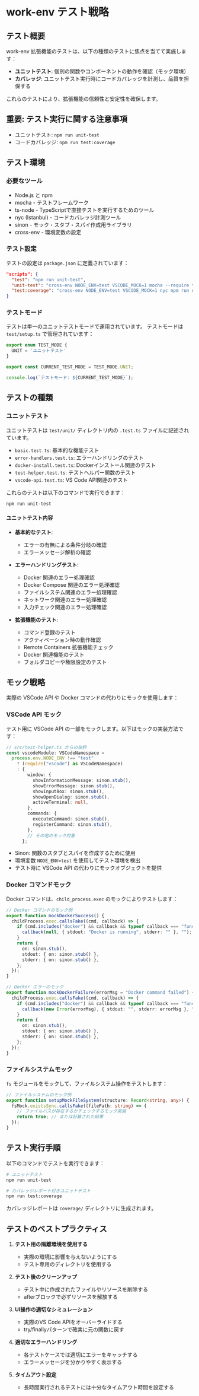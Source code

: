 # work-env テスト戦略

## テスト概要

work-env 拡張機能のテストは、以下の種類のテストに焦点を当てて実施します：

- **ユニットテスト**: 個別の関数やコンポーネントの動作を確認（モック環境）
- **カバレッジ**: ユニットテスト実行時にコードカバレッジを計測し、品質を担保する

これらのテストにより、拡張機能の信頼性と安定性を確保します。

## 重要: テスト実行に関する注意事項

- ユニットテスト: `npm run unit-test`
- コードカバレッジ: `npm run test:coverage`

## テスト環境

### 必要なツール

- Node.js と npm
- mocha - テストフレームワーク
- ts-node - TypeScriptで直接テストを実行するためのツール
- nyc (Istanbul) - コードカバレッジ計測ツール
- sinon - モック・スタブ・スパイ作成用ライブラリ
- cross-env - 環境変数の設定

### テスト設定

テストの設定は `package.json` に定義されています：

```json
"scripts": {
  "test": "npm run unit-test",
  "unit-test": "cross-env NODE_ENV=test VSCODE_MOCK=1 mocha --require ts-node/register --ui bdd --extension ts,tsx --recursive 'test/unit/**/*.test.ts' --timeout 60000",
  "test:coverage": "cross-env NODE_ENV=test VSCODE_MOCK=1 nyc npm run unit-test"
}
```

### テストモード

テストは単一のユニットテストモードで運用されています。
テストモードは `test/setup.ts` で管理されています：

```typescript
export enum TEST_MODE {
  UNIT = 'ユニットテスト'
}

export const CURRENT_TEST_MODE = TEST_MODE.UNIT;

console.log(`テストモード: ${CURRENT_TEST_MODE}`);
```

## テストの種類

### ユニットテスト

ユニットテストは `test/unit/` ディレクトリ内の `.test.ts` ファイルに記述されています。

- `basic.test.ts`: 基本的な機能テスト
- `error-handlers.test.ts`: エラーハンドリングのテスト
- `docker-install.test.ts`: Dockerインストール関連のテスト
- `test-helper.test.ts`: テストヘルパー関数のテスト
- `vscode-api.test.ts`: VS Code API関連のテスト

これらのテストは以下のコマンドで実行できます：

```bash
npm run unit-test
```

#### ユニットテスト内容

- **基本的なテスト**:
  - エラーの有無による条件分岐の確認
  - エラーメッセージ解析の確認

- **エラーハンドリングテスト**:
  - Docker 関連のエラー処理確認
  - Docker Compose 関連のエラー処理確認
  - ファイルシステム関連のエラー処理確認
  - ネットワーク関連のエラー処理確認
  - 入力チェック関連のエラー処理確認

- **拡張機能のテスト**:
  - コマンド登録のテスト
  - アクティベーション時の動作確認
  - Remote Containers 拡張機能チェック
  - Docker 関連機能のテスト
  - フォルダコピーや権限設定のテスト

## モック戦略

実際の VSCode API や Docker コマンドの代わりにモックを使用します：

### VSCode API モック

テスト用に VSCode API の一部をモックします。以下はモックの実装方法です：

```typescript
// src/test-helper.ts からの抜粋
const vscodeModule: VSCodeNamespace =
  process.env.NODE_ENV !== "test"
    ? (require("vscode") as VSCodeNamespace)
    : {
        window: {
          showInformationMessage: sinon.stub(),
          showErrorMessage: sinon.stub(),
          showInputBox: sinon.stub(),
          showOpenDialog: sinon.stub(),
          activeTerminal: null,
        },
        commands: {
          executeCommand: sinon.stub(),
          registerCommand: sinon.stub(),
        },
        // その他のモック対象
      };
```

- Sinon: 関数のスタブとスパイを作成するために使用
- 環境変数 `NODE_ENV=test` を使用してテスト環境を検出
- テスト時に VSCode API の代わりにモックオブジェクトを提供

### Docker コマンドモック

Docker コマンドは、`child_process.exec` のモックによりテストします：

```typescript
// Docker コマンドのモック例
export function mockDockerSuccess() {
  childProcess.exec.callsFake((cmd, callback) => {
    if (cmd.includes("docker") && callback && typeof callback === "function") {
      callback(null, { stdout: "Docker is running", stderr: "" }, "");
    }
    return {
      on: sinon.stub(),
      stdout: { on: sinon.stub() },
      stderr: { on: sinon.stub() },
    };
  });
}

// Docker エラーのモック
export function mockDockerFailure(errorMsg = "Docker command failed") {
  childProcess.exec.callsFake((cmd, callback) => {
    if (cmd.includes("docker") && callback && typeof callback === "function") {
      callback(new Error(errorMsg), { stdout: "", stderr: errorMsg }, "");
    }
    return {
      on: sinon.stub(),
      stdout: { on: sinon.stub() },
      stderr: { on: sinon.stub() },
    };
  });
}
```

### ファイルシステムモック

`fs` モジュールをモックして、ファイルシステム操作をテストします：

```typescript
// ファイルシステムのモック例
export function setupMockFileSystem(structure: Record<string, any>) {
  fsMock.existsSync.callsFake((filePath: string) => {
    // ファイルパスが存在するかチェックするモック実装
    return true; // または計算された結果
  });
}
```

## テスト実行手順

以下のコマンドでテストを実行できます：

```bash
# ユニットテスト
npm run unit-test

# カバレッジレポート付きユニットテスト
npm run test:coverage
```

カバレッジレポートは `coverage/` ディレクトリに生成されます。

## テストのベストプラクティス

1. **テスト用の隔離環境を使用する**
   - 実際の環境に影響を与えないようにする
   - テスト専用のディレクトリを使用する

2. **テスト後のクリーンアップ**
   - テスト中に作成されたファイルやリソースを削除する
   - afterブロックで必ずリソースを解放する

3. **UI操作の適切なシミュレーション**
   - 実際のVS Code APIをオーバーライドする
   - try/finallyパターンで確実に元の関数に戻す

4. **適切なエラーハンドリング**
   - 各テストケースでは適切にエラーをキャッチする
   - エラーメッセージを分かりやすく表示する

5. **タイムアウト設定**
   - 長時間実行されるテストには十分なタイムアウト時間を設定する
